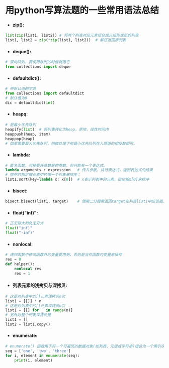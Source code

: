 # 用python写算法题的一些常用语法总结

*  #### zip():  
```python 
list(zip(list1, list2)) # 将两个列表对应元素组合成元组形成新的列表 
list1, list2 = zip(*zip(list1, list2))  # 解压返回原列表
```

*  #### deque():
```python
# 双向队列，要使用队列的时候就用它
from collections import deque  
```

*  #### defaultdict():
```python
# 带默认值的字典
from collections import defaultdict
# 默认值为0
dic = defaultdict(int)  
```

*  #### heapq:
```python
# 是最小优先队列  
heapify(list)  # 将列表转化为heap，原地，线性时间内
heappush(heap, item)  
heappop(heap)  
# 如果需要最大优先队列，稍微处理下用最小优先队列存入原值的相反数即可。
```

*  #### lambda:
```python
# 匿名函数，可接受任意数量的参数，但只能有一个表达式。  
lambda arguments : expression   # 传入参数，执行表达式，返回表达式的结果  
# 排序时指定按元素中的哪一个对象来排序：  
list1.sort(key=lambda x: x[0])  # x表示列表中的元素，指定按x[0]来排序
```

*  #### bisect:
```python
bisect.bisect(list1, target)    # 使用二分搜索返回target在列表list1中应该插入的位置的索引（从小到大排列）
```

*  #### float("inf)":
```python
# 正无穷大和负无穷大
float("inf)"
float("-inf)"
```

*  #### nonlocal:
```python
# 递归函数中修改函数外的变量要用到，否则是当作函数内变量来操作
res = 0
def helper():
    nonlocal res
    res = 1
```

*  #### 列表元素的浅拷贝与深拷贝:
```python
# 这是对列表中的[]元素浅拷贝n次
list1 = [[]] * n
# 这是对列表中的[]元素深拷贝n次
list1 = [[] for _ in range(n)] 
# 另外对整个列表深拷贝是
list1 = []
list2 = list1.copy()
```

*  #### enumerate:
```python
# enumerate() 函数用于将一个可遍历的数据对象(如列表、元组或字符串)组合为一个索引序列，同时列出数据和数据下标，一般用在 for 循环当中。
seq = ['one', 'two', 'three']
for i, element in enumerate(seq):
    print(i, element)
```